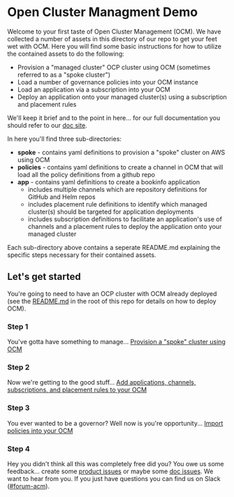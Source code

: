 # Open Cluster Managment Demo

Welcome to your first taste of Open Cluster Management (OCM).  We have collected a number of assets in this directory of our repo to get your feet wet with OCM.  Here you will find some basic instructions for how to utilize the contained assets to do the following:

- Provision a "managed cluster" OCP cluster using OCM (sometimes referred to as a "spoke cluster")
- Load a number of governance policies into your OCM instance
- Load an application via a subscription into your OCM
- Deploy an application onto your managed cluster(s) using a subscription and placement rules


We'll keep it brief and to the point in here... for our full documentation you should refer to our [doc site](https://access.redhat.com/documentation/en-us/red_hat_advanced_cluster_management_for_kubernetes/1.0/).

In here you'll find three sub-directories:

- __spoke__ - contains yaml definitions to provision a "spoke" cluster on AWS using OCM
- __policies__ - contains yaml definitions to create a channel in OCM that will load all the policy definitions from a github repo
- __app__ - contains yaml definitions to create a bookinfo application
  - includes multiple channels which are repository definitions for GitHub and Helm repos
  - includes placement rule definitions to identify which managed cluster(s) should be targeted for application deployments
  - includes subscription definitions to facilitate an application's use of channels and a placement rules to deploy the application onto your managed cluster

Each sub-directory above contains a seperate README.md explaining the specific steps necessary for their contained assets.

## Let's get started
You're going to need to have an OCP cluster with OCM already deployed (see the [README.md](../README.md) in the root of this repo for details on how to deploy OCM).

### Step 1
You've gotta have something to manage... [Provision a "spoke" cluster using OCM](./spoke/README.md)

### Step 2
Now we're getting to the good stuff... [Add applications, channels, subscriptions, and placement rules to your OCM](./app/README.md)

### Step 3
You ever wanted to be a governor?  Well now is you're opportunity... [Import policies into your OCM](./policies/README.md)

### Step 4
Hey you didn't think all this was completely free did you?  You owe us some feedback... create some [product issues](https://github.com/open-cluster-management/deploy/issues) or maybe some [doc issues](https://github.com/open-cluster-management/rhacm-docs/issues/new).  We want to hear from you.  If you just have questions you can find us on Slack ([#forum-acm](https://coreos.slack.com/archives/CTDEY6EEA)).

